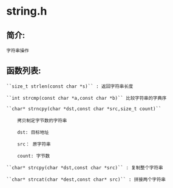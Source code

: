 # string.h

## 简介:

    字符串操作

## 函数列表:

    ``size_t strlen(const char *s)`` : 返回字符串长度
    
    ``int strcmp(const char *a,const char *b)`` 比较字符串的字典序

    ``char* strncpy(char *dst,const char *src,size_t count)`` 

        拷贝制定字节数的字符串

        dst: 目标地址

        src： 原字符串

        count: 字节数
    
    ``char* strcpy(char *dst,const char *src)`` : 复制整个字符串

    ``char* strcat(char *dest,const char* src)`` : 拼接两个字符串